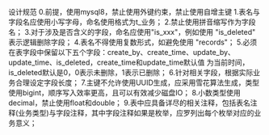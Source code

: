 
设计规范
0.前提，使用mysql8，禁止使用外键约束，禁止使用自增主键
1.表名与字段名应使用小写字母，命名使用格式为t_业务；
2.禁止使用拼音缩写作为字段名；
3.对于涉及是否含义的字段，命名应使用"is_xxx"，例如使用 "is_deleted" 表示逻辑删除字段；
4.表名不得使用复数形式，如避免使用 "records"；
5.必须在表字段中保留以下五个字段：create_by、create_time、update_by、update_time、is_deleted，create_time和update_time默认值
为当前时间，is_deleted默认是0，0表示未删除，1表示已删除；
6.针对相关字段，根据实际业务合理设定字段长度；
7.主键不允许使用UUID生成，应采用雪花算法生成，类型使用bigint，顺序写入效率更高，且可以有效减少磁盘IO；
8.小数类型使用decimal，禁止使用float和double；
9.表中应具备详尽的相关注释，包括表名注释(业务类型)与字段注释，其中字段注释如果是枚举，应罗列出每个枚举对应的业务意义；